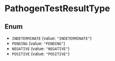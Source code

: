 # PathogenTestResultType

## Enum

* `INDETERMINATE` (value: `"INDETERMINATE"`)
* `PENDING` (value: `"PENDING"`)
* `NEGATIVE` (value: `"NEGATIVE"`)
* `POSITIVE` (value: `"POSITIVE"`)
